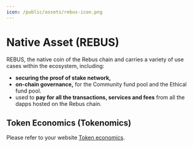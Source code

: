 ```yaml
---
icon: /public/assets/rebus-icon.png
---
```


# Native Asset (REBUS)

REBUS, the native coin of the Rebus chain and carries a variety of use cases within the ecosystem, including:

* **securing the proof of stake network,**
* **on-chain governance,** for the Community fund pool and the Ethical fund pool.
* used to **pay for all the transactions, services and fees** from all the dapps hosted on the Rebus chain.

## **Token Economics (Tokenomics)**

Please refer to your website [Token economics](https://www.rebuschain.com/platform/token-economics).